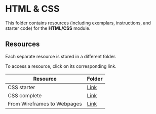 # HTML & CSS

This folder contains resources (including exemplars, instructions, and starter code) for the **HTML/CSS** module.

## Resources

Each separate resource is stored in a different folder.

To access a resource, click on its corresponding link. 

| Resource | Folder |
| --- | --- |
| CSS starter | [Link](./css-starter/) |
| CSS complete | [Link](./css-complete/) |
| From Wireframes to Webpages | [Link](./html-css-brief/) |
